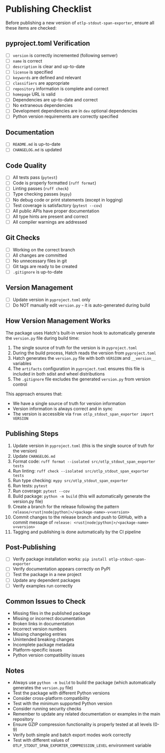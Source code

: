 # Publishing Checklist

Before publishing a new version of `otlp-stdout-span-exporter`, ensure all these items are checked:

## pyproject.toml Verification
- [ ] `version` is correctly incremented (following semver)
- [ ] `name` is correct
- [ ] `description` is clear and up-to-date
- [ ] `license` is specified
- [ ] `keywords` are defined and relevant
- [ ] `classifiers` are appropriate
- [ ] `repository` information is complete and correct
- [ ] `homepage` URL is valid
- [ ] Dependencies are up-to-date and correct
- [ ] No extraneous dependencies
- [ ] Development dependencies are in `dev` optional dependencies
- [ ] Python version requirements are correctly specified

## Documentation
- [ ] `README.md` is up-to-date
- [ ] `CHANGELOG.md` is updated

## Code Quality
- [ ] All tests pass (`pytest`)
- [ ] Code is properly formatted (`ruff format`)
- [ ] Linting passes (`ruff check`)
- [ ] Type checking passes (`mypy`)
- [ ] No debug code or print statements (except in logging)
- [ ] Test coverage is satisfactory (`pytest --cov`)
- [ ] All public APIs have proper documentation
- [ ] All type hints are present and correct
- [ ] All compiler warnings are addressed

## Git Checks
- [ ] Working on the correct branch
- [ ] All changes are committed
- [ ] No unnecessary files in git
- [ ] Git tags are ready to be created
- [ ] `.gitignore` is up-to-date

## Version Management
- [ ] Update version in `pyproject.toml` only
- [ ] Do NOT manually edit `version.py` - it is auto-generated during build

## How Version Management Works

The package uses Hatch's built-in version hook to automatically generate the `version.py` file during build time:

1. The single source of truth for the version is in `pyproject.toml`
2. During the build process, Hatch reads the version from `pyproject.toml`
3. Hatch generates the `version.py` file with both `VERSION` and `__version__` variables
4. The `artifacts` configuration in `pyproject.toml` ensures this file is included in both sdist and wheel distributions
5. The `.gitignore` file excludes the generated `version.py` from version control

This approach ensures that:
- We have a single source of truth for version information
- Version information is always correct and in sync
- The version is accessible via `from otlp_stdout_span_exporter import VERSION`

## Publishing Steps
1. Update version in `pyproject.toml` (this is the single source of truth for the version)
2. Update `CHANGELOG.md`
3. Format code: `ruff format --isolated src/otlp_stdout_span_exporter tests`
4. Run linting: `ruff check --isolated src/otlp_stdout_span_exporter tests`
5. Run type checking: `mypy src/otlp_stdout_span_exporter`
6. Run tests: `pytest`
7. Run coverage: `pytest --cov`
8. Build package: `python -m build` (this will automatically generate the version.py file)
9. Create a branch for the release following the pattern `release/<rust|node|python|>/<package-name>-v<version>`
10. Commit changes to the release branch and push to GitHub, with a commit message of `release: <rust|node|python|>/<package-name> v<version>`
10. Tagging and publishing is done automatically by the CI pipeline

## Post-Publishing
- [ ] Verify package installation works: `pip install otlp-stdout-span-exporter`
- [ ] Verify documentation appears correctly on PyPI
- [ ] Test the package in a new project
- [ ] Update any dependent packages
- [ ] Verify examples run correctly

## Common Issues to Check
- Missing files in the published package
- Missing or incorrect documentation
- Broken links in documentation
- Incorrect version numbers
- Missing changelog entries
- Unintended breaking changes
- Incomplete package metadata
- Platform-specific issues
- Python version compatibility issues

## Notes
- Always use `python -m build` to build the package (which automatically generates the `version.py` file)
- Test the package with different Python versions
- Consider cross-platform compatibility
- Test with the minimum supported Python version
- Consider running security checks
- Remember to update any related documentation or examples in the main repository
- Ensure GZIP compression functionality is properly tested at all levels (0-9)
- Verify both simple and batch export modes work correctly
- Test with different values of `OTLP_STDOUT_SPAN_EXPORTER_COMPRESSION_LEVEL` environment variable